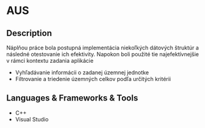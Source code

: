 <h1>AUS</h1>
<h2>Description</h2>
<p>
 <p>Náplňou práce bola postupná implementácia niekoľkých dátových štruktúr a následné otestovanie ich efektivity. Napokon boli použité tie najefektívnejšie v rámci kontextu zadania aplikácie</p>
  <ul>
    <li>Vyhľadávanie informácii o zadanej územnej jednotke</li>
    <li>Filtrovanie a triedenie územných celkov podľa určitých kritérii</li>
  </ul>
</p>
<h2>Languages & Frameworks & Tools</h2>
<ul>
  <li>C++</li>
  <li>Visual Studio</li>
</ul>
